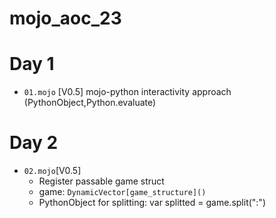 # mojo_aoc_23
# Day 1
- ```01.mojo``` [V0.5]
mojo-python interactivity approach (PythonObject,Python.evaluate)
# Day 2
- ```02.mojo```[V0.5]
  - Register passable game struct
  - game: ```DynamicVector[game_structure]()```
  - PythonObject for splitting: var splitted = game.split(":")
